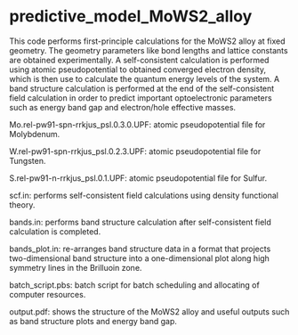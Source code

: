# predictive_model_MoWS2_alloy

This code performs first-principle calculations for the MoWS2 alloy at fixed geometry. The geometry parameters like bond lengths and lattice constants are obtained experimentally. A self-consistent calculation is performed using atomic pseudopotential to obtained converged electron density, which is then use to calculate the quantum energy levels of the system. A band structure calculation is performed at the end of the self-consistent field calculation in order to predict important optoelectronic parameters such as energy band gap and electron/hole effective masses.

Mo.rel-pw91-spn-rrkjus_psl.0.3.0.UPF: atomic pseudopotential file for Molybdenum.

W.rel-pw91-spn-rrkjus_psl.0.2.3.UPF: atomic pseudopotential file for Tungsten.

S.rel-pw91-n-rrkjus_psl.0.1.UPF: atomic pseudopotential file for Sulfur.

scf.in: performs self-consistent field calculations using density functional theory.

bands.in: performs band structure calculation after self-consistent field calculation is completed.

bands_plot.in: re-arranges band structure data in a format that projects two-dimensional band structure into a one-dimensional plot along high symmetry lines in the Brilluoin zone.

batch_script.pbs: batch script for batch scheduling and allocating of computer resources.

output.pdf: shows the structure of the MoWS2 alloy and useful outputs such as band structure plots and energy band gap.
